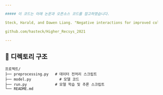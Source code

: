 ```yaml
---

##### 이 코드는 아래 논문과 오픈소스 코드를 참고하였습니다.

Steck, Harald, and Dawen Liang. "Negative interactions for improved collaborative filtering Don’t go deeper, go higher." Proceedings of the 15th ACM Conference on Recommender Systems. 2021.

github.com/hasteck/Higher_Recsys_2021

---
```


## 📂 디렉토리 구조

```
프로젝트/
├── preprocessing.py   # 데이터 전처리 스크립트
├── model.py             # 모델 코드
├── run.py             # 모델 학습 및 추론 스크립트
└── README.md        
```


